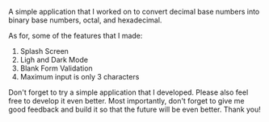 A simple application that I worked on to convert decimal base numbers into binary base numbers, octal, and hexadecimal.

As for, some of the features that I made:
1. Splash Screen
2. Ligh and Dark Mode
3. Blank Form Validation
4. Maximum input is only 3 characters

Don't forget to try a simple application that I developed. Please also feel free to develop it even better. Most importantly, don't forget to give me good feedback and build it so that the future will be even better.
Thank you!
